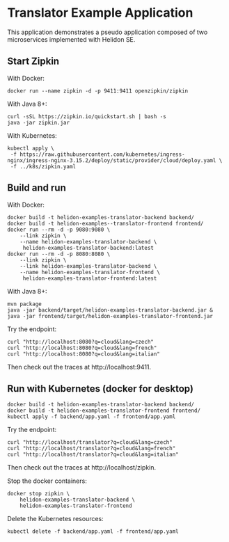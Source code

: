 # Translator Example Application

This application demonstrates a pseudo application composed of two microservices
 implemented with Helidon SE.

## Start Zipkin

With Docker:
```shell
docker run --name zipkin -d -p 9411:9411 openzipkin/zipkin
```

With Java 8+:
```shell
curl -sSL https://zipkin.io/quickstart.sh | bash -s
java -jar zipkin.jar
```

With Kubernetes:
```shell
kubectl apply \
 -f https://raw.githubusercontent.com/kubernetes/ingress-nginx/ingress-nginx-3.15.2/deploy/static/provider/cloud/deploy.yaml \
 -f ../k8s/zipkin.yaml
```

## Build and run

With Docker:
```shell
docker build -t helidon-examples-translator-backend backend/
docker build -t helidon-examples--translator-frontend frontend/
docker run --rm -d -p 9080:9080 \
    --link zipkin \
    --name helidon-examples-translator-backend \
     helidon-examples-translator-backend:latest
docker run --rm -d -p 8080:8080 \
    --link zipkin \
    --link helidon-examples-translator-backend \
    --name helidon-examples-translator-frontend \
     helidon-examples-translator-frontend:latest
```

With Java 8+:
```shell
mvn package
java -jar backend/target/helidon-examples-translator-backend.jar &
java -jar frontend/target/helidon-examples-translator-frontend.jar
```

Try the endpoint:
```shell
curl "http://localhost:8080?q=cloud&lang=czech"
curl "http://localhost:8080?q=cloud&lang=french"
curl "http://localhost:8080?q=cloud&lang=italian"
```

Then check out the traces at http://localhost:9411.

## Run with Kubernetes (docker for desktop)

```shell
docker build -t helidon-examples-translator-backend backend/
docker build -t helidon-examples-translator-frontend frontend/
kubectl apply -f backend/app.yaml -f frontend/app.yaml
```

Try the endpoint:
```shell
curl "http://localhost/translator?q=cloud&lang=czech"
curl "http://localhost/translator?q=cloud&lang=french"
curl "http://localhost/translator?q=cloud&lang=italian"
```

Then check out the traces at http://localhost/zipkin.

Stop the docker containers:
```shell
docker stop zipkin \
    helidon-examples-translator-backend \
    helidon-examples-translator-frontend
```

Delete the Kubernetes resources:
```shell
kubectl delete -f backend/app.yaml -f frontend/app.yaml
```